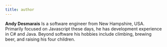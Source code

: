 ```yaml
---
title: author
---
```


**Andy Desmarais** Is a software engineer from New Hampshire, USA. Primarily focused on Javascript these days, he has development experience in C# and Java. Beyond software his hobbies include climbing, brewing beer, and raising his four children.
